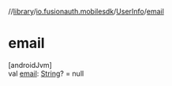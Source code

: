 //[library](../../../index.md)/[io.fusionauth.mobilesdk](../index.md)/[UserInfo](index.md)/[email](email.md)

# email

[androidJvm]\
val [email](email.md): [String](https://kotlinlang.org/api/latest/jvm/stdlib/kotlin/-string/index.html)? = null
